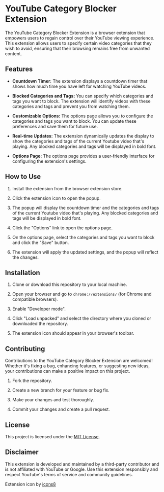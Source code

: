# YouTube Category Blocker Extension

The YouTube Category Blocker Extension is a browser extension that empowers users to regain control over their YouTube viewing experience. This extension allows users to specify certain video categories that they wish to avoid, ensuring that their browsing remains free from unwanted content.

## Features

- **Countdown Timer:** The extension displays a countdown timer that shows how much time you have left for watching YouTube videos.

- **Blocked Categories and Tags:** You can specify which categories and tags you want to block. The extension will identify videos with these categories and tags and prevent you from watching them.

- **Customizable Options:** The options page allows you to configure the categories and tags you want to block. You can update these preferences and save them for future use.

- **Real-time Updates:** The extension dynamically updates the display to show the categories and tags of the current Youtube video that's playing. Any blocked categories and tags will be displayed in bold font.

- **Options Page:** The options page provides a user-friendly interface for configuring the extension's settings.

## How to Use

1. Install the extension from the browser extension store.

2. Click the extension icon to open the popup.

3. The popup will display the countdown timer and the categories and tags of the current Youtube video that's playing. Any blocked categories and tags will be displayed in bold font.

4. Click the "Options" link to open the options page.

5. On the options page, select the categories and tags you want to block and click the "Save" button.

6. The extension will apply the updated settings, and the popup will reflect the changes.

## Installation

1. Clone or download this repository to your local machine.

2. Open your browser and go to `chrome://extensions/` (for Chrome and compatible browsers).

3. Enable "Developer mode".

4. Click "Load unpacked" and select the directory where you cloned or downloaded the repository.

5. The extension icon should appear in your browser's toolbar.

## Contributing

Contributions to the YouTube Category Blocker Extension are welcomed! Whether it's fixing a bug, enhancing features, or suggesting new ideas, your contributions can make a positive impact on this project.

1. Fork the repository.

2. Create a new branch for your feature or bug fix.

3. Make your changes and test thoroughly.

4. Commit your changes and create a pull request.

## License

This project is licensed under the [MIT License](LICENSE).

## Disclaimer

This extension is developed and maintained by a third-party contributor and is not affiliated with YouTube or Google. Use this extension responsibly and respect YouTube's terms of service and community guidelines.

Extension icon by [icons8](https://icons8.com/)
